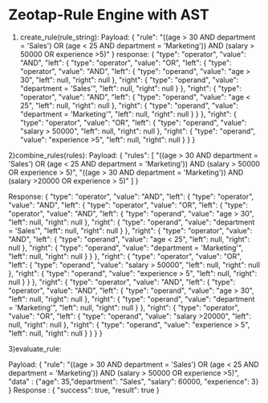 # Zeotap-Rule Engine with AST


1) create_rule(rule_string):
Payload:
{
    "rule": "((age > 30 AND department = 'Sales') OR (age < 25 AND department = 'Marketing')) AND (salary > 50000 OR experience >5)"
}
response:
{
    "type": "operator",
    "value": "AND",
    "left": {
        "type": "operator",
        "value": "OR",
        "left": {
            "type": "operator",
            "value": "AND",
            "left": {
                "type": "operand",
                "value": "age > 30",
                "left": null,
                "right": null
            },
            "right": {
                "type": "operand",
                "value": "department = 'Sales'",
                "left": null,
                "right": null
            }
        },
        "right": {
            "type": "operator",
            "value": "AND",
            "left": {
                "type": "operand",
                "value": "age < 25",
                "left": null,
                "right": null
            },
            "right": {
                "type": "operand",
                "value": "department = 'Marketing'",
                "left": null,
                "right": null
            }
        }
    },
    "right": {
        "type": "operator",
        "value": "OR",
        "left": {
            "type": "operand",
            "value": "salary > 50000",
            "left": null,
            "right": null
        },
        "right": {
            "type": "operand",
            "value": "experience >5",
            "left": null,
            "right": null
        }
    }
}


2)combine_rules(rules):
Payload: {
    "rules": [
        "((age > 30 AND department = 'Sales') OR (age < 25 AND department = 'Marketing')) AND (salary > 50000 OR experience >  5)",
        "((age > 30 AND department = 'Marketing')) AND (salary >20000 OR experience > 5)"
    ]
}

Response:
{
    "type": "operator",
    "value": "AND",
    "left": {
        "type": "operator",
        "value": "AND",
        "left": {
            "type": "operator",
            "value": "OR",
            "left": {
                "type": "operator",
                "value": "AND",
                "left": {
                    "type": "operand",
                    "value": "age > 30",
                    "left": null,
                    "right": null
                },
                "right": {
                    "type": "operand",
                    "value": "department = 'Sales'",
                    "left": null,
                    "right": null
                }
            },
            "right": {
                "type": "operator",
                "value": "AND",
                "left": {
                    "type": "operand",
                    "value": "age < 25",
                    "left": null,
                    "right": null
                },
                "right": {
                    "type": "operand",
                    "value": "department = 'Marketing'",
                    "left": null,
                    "right": null
                }
            }
        },
        "right": {
            "type": "operator",
            "value": "OR",
            "left": {
                "type": "operand",
                "value": "salary > 50000",
                "left": null,
                "right": null
            },
            "right": {
                "type": "operand",
                "value": "experience >  5",
                "left": null,
                "right": null
            }
        }
    },
    "right": {
        "type": "operator",
        "value": "AND",
        "left": {
            "type": "operator",
            "value": "AND",
            "left": {
                "type": "operand",
                "value": "age > 30",
                "left": null,
                "right": null
            },
            "right": {
                "type": "operand",
                "value": "department = 'Marketing'",
                "left": null,
                "right": null
            }
        },
        "right": {
            "type": "operator",
            "value": "OR",
            "left": {
                "type": "operand",
                "value": "salary >20000",
                "left": null,
                "right": null
            },
            "right": {
                "type": "operand",
                "value": "experience > 5",
                "left": null,
                "right": null
            }
        }
    }
}

3)evaluate_rule:

Payload: {
    "rule": "((age > 30 AND department = 'Sales') OR (age < 25 AND department = 'Marketing')) AND (salary > 50000 OR experience >5)",
    "data" : {"age": 35,"department": "Sales", "salary": 60000, "experience": 3}
}
Response :
{
    "success": true,
    "result": true
}
